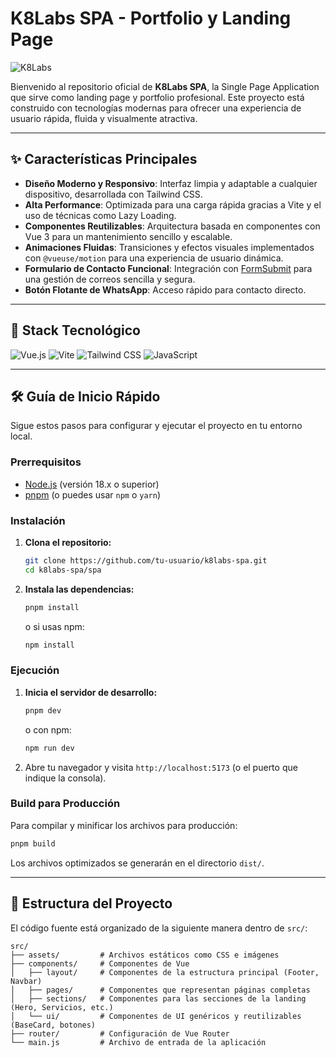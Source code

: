 # K8Labs SPA - Portfolio y Landing Page

![K8Labs](https://www.k8labs.dev/public/img/favicon.svg)

Bienvenido al repositorio oficial de **K8Labs SPA**, la Single Page Application que sirve como landing page y portfolio profesional. Este proyecto está construido con tecnologías modernas para ofrecer una experiencia de usuario rápida, fluida y visualmente atractiva.

---

## ✨ Características Principales

- **Diseño Moderno y Responsivo**: Interfaz limpia y adaptable a cualquier dispositivo, desarrollada con Tailwind CSS.
- **Alta Performance**: Optimizada para una carga rápida gracias a Vite y el uso de técnicas como Lazy Loading.
- **Componentes Reutilizables**: Arquitectura basada en componentes con Vue 3 para un mantenimiento sencillo y escalable.
- **Animaciones Fluidas**: Transiciones y efectos visuales implementados con `@vueuse/motion` para una experiencia de usuario dinámica.
- **Formulario de Contacto Funcional**: Integración con [FormSubmit](https://formsubmit.co/) para una gestión de correos sencilla y segura.
- **Botón Flotante de WhatsApp**: Acceso rápido para contacto directo.

---

## 🚀 Stack Tecnológico

![Vue.js](https://img.shields.io/badge/Vue.js-35495E?style=for-the-badge&logo=vue.js&logoColor=4FC08D)
![Vite](https://img.shields.io/badge/Vite-646CFF?style=for-the-badge&logo=vite&logoColor=white)
![Tailwind CSS](https://img.shields.io/badge/Tailwind_CSS-38B2AC?style=for-the-badge&logo=tailwind-css&logoColor=white)
![JavaScript](https://img.shields.io/badge/JavaScript-F7DF1E?style=for-the-badge&logo=javascript&logoColor=black)

---

## 🛠️ Guía de Inicio Rápido

Sigue estos pasos para configurar y ejecutar el proyecto en tu entorno local.

### Prerrequisitos

- [Node.js](https://nodejs.org/) (versión 18.x o superior)
- [pnpm](https://pnpm.io/) (o puedes usar `npm` o `yarn`)

### Instalación

1.  **Clona el repositorio:**
    ```sh
    git clone https://github.com/tu-usuario/k8labs-spa.git
    cd k8labs-spa/spa
    ```

2.  **Instala las dependencias:**
    ```sh
    pnpm install
    ```
    o si usas npm:
    ```sh
    npm install
    ```

### Ejecución

1.  **Inicia el servidor de desarrollo:**
    ```sh
    pnpm dev
    ```
    o con npm:
    ```sh
    npm run dev
    ```

2.  Abre tu navegador y visita `http://localhost:5173` (o el puerto que indique la consola).

### Build para Producción

Para compilar y minificar los archivos para producción:
```sh
pnpm build
```
Los archivos optimizados se generarán en el directorio `dist/`.

---

## 📁 Estructura del Proyecto

El código fuente está organizado de la siguiente manera dentro de `src/`:

```
src/
├── assets/         # Archivos estáticos como CSS e imágenes
├── components/     # Componentes de Vue
│   ├── layout/     # Componentes de la estructura principal (Footer, Navbar)
│   ├── pages/      # Componentes que representan páginas completas
│   ├── sections/   # Componentes para las secciones de la landing (Hero, Servicios, etc.)
│   └── ui/         # Componentes de UI genéricos y reutilizables (BaseCard, botones)
├── router/         # Configuración de Vue Router
└── main.js         # Archivo de entrada de la aplicación
```
